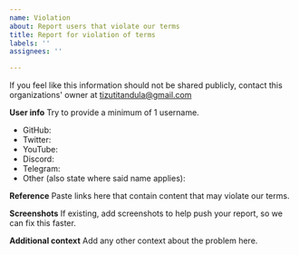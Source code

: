 ```yaml
---
name: Violation
about: Report users that violate our terms
title: Report for violation of terms
labels: ''
assignees: ''

---
```


If you feel like this information should not be shared publicly, contact this organizations' owner at tizutitandula@gmail.com

**User info**
Try to provide a minimum of 1 username.
- GitHub:
- Twitter:
- YouTube:
- Discord:
- Telegram:
- Other (also state where said name applies):

**Reference**
Paste links here that contain content that may violate our terms.

**Screenshots**
If existing, add screenshots to help push your report, so we can fix this faster.

**Additional context**
Add any other context about the problem here.
